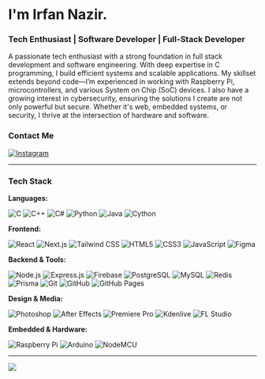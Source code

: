 # I'm Irfan Nazir.
### Tech Enthusiast | Software Developer | Full-Stack Developer


A passionate tech enthusiast with a strong foundation in full stack development and software engineering. With deep expertise in C programming, I build efficient systems and scalable applications. My skillset extends beyond code—I’m experienced in working with Raspberry Pi, microcontrollers, and various System on Chip (SoC) devices. I also have a growing interest in cybersecurity, ensuring the solutions I create are not only powerful but secure. Whether it's web, embedded systems, or security, I thrive at the intersection of hardware and software.


### Contact Me
[![Instagram](https://img.shields.io/badge/Instagram-irrfan__nazir-E4405F?logo=instagram&logoColor=white&style=for-the-badge)](https://instagram.com/irrfan_nazir)

---


### Tech Stack

**Languages:**

![C](https://img.shields.io/badge/C-A8B9CC?logo=c&logoColor=white&style=for-the-badge)
![C++](https://img.shields.io/badge/C++-00599C?logo=c%2b%2b&logoColor=white&style=for-the-badge)
![C#](https://img.shields.io/badge/C%23-239120?logo=c-sharp&logoColor=white&style=for-the-badge)
![Python](https://img.shields.io/badge/Python-3776AB?logo=python&logoColor=white&style=for-the-badge)
![Java](https://img.shields.io/badge/Java-007396?logo=java&logoColor=white&style=for-the-badge)
![Cython](https://img.shields.io/badge/Cython-FFD43B?logo=python&logoColor=black&style=for-the-badge)


**Frontend:**

![React](https://img.shields.io/badge/React-61DAFB?logo=react&logoColor=white&style=for-the-badge)
![Next.js](https://img.shields.io/badge/Next.js-000000?logo=next.js&logoColor=white&style=for-the-badge)
![Tailwind CSS](https://img.shields.io/badge/Tailwind_CSS-38B2AC?logo=tailwind-css&logoColor=white&style=for-the-badge)
![HTML5](https://img.shields.io/badge/HTML5-E34F26?logo=html5&logoColor=white&style=for-the-badge)
![CSS3](https://img.shields.io/badge/CSS3-1572B6?logo=css3&logoColor=white&style=for-the-badge)
![JavaScript](https://img.shields.io/badge/JavaScript-F7DF1E?logo=javascript&logoColor=black&style=for-the-badge)
![Figma](https://img.shields.io/badge/Figma-F24E1E?logo=figma&logoColor=white&style=for-the-badge)


**Backend & Tools:**

![Node.js](https://img.shields.io/badge/Node.js-339933?logo=node.js&logoColor=white&style=for-the-badge)
![Express.js](https://img.shields.io/badge/Express.js-000000?logo=express&logoColor=white&style=for-the-badge)
![Firebase](https://img.shields.io/badge/Firebase-FFCA28?logo=firebase&logoColor=black&style=for-the-badge)
![PostgreSQL](https://img.shields.io/badge/PostgreSQL-336791?logo=postgresql&logoColor=white&style=for-the-badge)
![MySQL](https://img.shields.io/badge/MySQL-4479A1?logo=mysql&logoColor=white&style=for-the-badge)
![Redis](https://img.shields.io/badge/Redis-DC382D?logo=redis&logoColor=white&style=for-the-badge)
![Prisma](https://img.shields.io/badge/Prisma-2D3748?logo=prisma&logoColor=white&style=for-the-badge)
![Git](https://img.shields.io/badge/Git-F05032?logo=git&logoColor=white&style=for-the-badge)
![GitHub](https://img.shields.io/badge/GitHub-181717?logo=github&logoColor=white&style=for-the-badge)
![GitHub Pages](https://img.shields.io/badge/GitHub_Pages-222222?logo=github&logoColor=white&style=for-the-badge)


**Design & Media:**

![Photoshop](https://img.shields.io/badge/Photoshop-31A8FF?logo=adobe-photoshop&logoColor=white&style=for-the-badge)
![After Effects](https://img.shields.io/badge/After_Effects-9999FF?logo=adobe-after-effects&logoColor=white&style=for-the-badge)
![Premiere Pro](https://img.shields.io/badge/Premiere_Pro-9999FF?logo=adobe-premiere-pro&logoColor=white&style=for-the-badge)
![Kdenlive](https://img.shields.io/badge/Kdenlive-5271FF?logo=kdenlive&logoColor=white&style=for-the-badge)
![FL Studio](https://img.shields.io/badge/FL_Studio-F57C00?logo=fl-studio&logoColor=white&style=for-the-badge)


**Embedded & Hardware:**

![Raspberry Pi](https://img.shields.io/badge/Raspberry%20Pi-C51A4A?logo=raspberry-pi&logoColor=white&style=for-the-badge)
![Arduino](https://img.shields.io/badge/Arduino-00979D?logo=arduino&logoColor=white&style=for-the-badge)
![NodeMCU](https://img.shields.io/badge/NodeMCU-4B8BBE?logo=espressif&logoColor=white&style=for-the-badge)

---

![](https://readme-typing-svg.demolab.com/?lines=Your+career+isn’t+a+ladder+to+climb-+it’s+a+mountain+to+shape.;Keep+carving+your+path,+even+when+the+summit+hides+in+the+clouds.;You+learn+nothing+by+cloning,+you+learn+by+building+something.&center=true&width=800&height=45&color=00FFFF&size=20)

